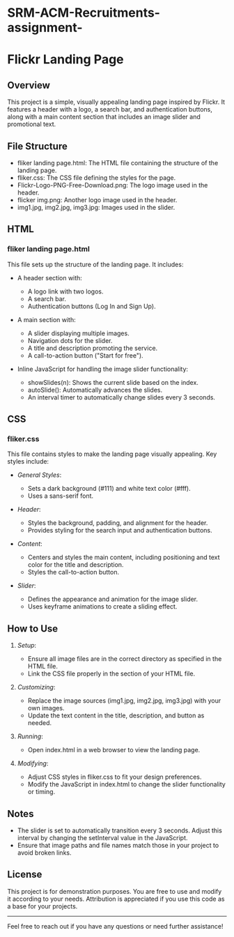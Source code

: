 # SRM-ACM-Recruitments-assignment-

# Flickr Landing Page

## Overview

This project is a simple, visually appealing landing page inspired by Flickr. It features a header with a logo, a search bar, and authentication buttons, along with a main content section that includes an image slider and promotional text.

## File Structure

- fliker landing page.html: The HTML file containing the structure of the landing page.
- fliker.css: The CSS file defining the styles for the page.
- Flickr-Logo-PNG-Free-Download.png: The logo image used in the header.
- flicker img.png: Another logo image used in the header.
- img1.jpg, img2.jpg, img3.jpg: Images used in the slider.

## HTML

### fliker landing page.html

This file sets up the structure of the landing page. It includes:

- A header section with:
  - A logo link with two logos.
  - A search bar.
  - Authentication buttons (Log In and Sign Up).

- A main section with:
  - A slider displaying multiple images.
  - Navigation dots for the slider.
  - A title and description promoting the service.
  - A call-to-action button ("Start for free").

- Inline JavaScript for handling the image slider functionality:
  - showSlides(n): Shows the current slide based on the index.
  - autoSlide(): Automatically advances the slides.
  - An interval timer to automatically change slides every 3 seconds.

## CSS

### fliker.css

This file contains styles to make the landing page visually appealing. Key styles include:

- *General Styles*:
  - Sets a dark background (#111) and white text color (#fff).
  - Uses a sans-serif font.

- *Header*:
  - Styles the background, padding, and alignment for the header.
  - Provides styling for the search input and authentication buttons.

- *Content*:
  - Centers and styles the main content, including positioning and text color for the title and description.
  - Styles the call-to-action button.

- *Slider*:
  - Defines the appearance and animation for the image slider.
  - Uses keyframe animations to create a sliding effect.

## How to Use

1. *Setup*:
   - Ensure all image files are in the correct directory as specified in the HTML file.
   - Link the CSS file properly in the <head> section of your HTML file.

2. *Customizing*:
   - Replace the image sources (img1.jpg, img2.jpg, img3.jpg) with your own images.
   - Update the text content in the title, description, and button as needed.

3. *Running*:
   - Open index.html in a web browser to view the landing page.

4. *Modifying*:
   - Adjust CSS styles in fliker.css to fit your design preferences.
   - Modify the JavaScript in index.html to change the slider functionality or timing.

## Notes

- The slider is set to automatically transition every 3 seconds. Adjust this interval by changing the setInterval value in the JavaScript.
- Ensure that image paths and file names match those in your project to avoid broken links.

## License

This project is for demonstration purposes. You are free to use and modify it according to your needs. Attribution is appreciated if you use this code as a base for your projects.

---

Feel free to reach out if you have any questions or need further assistance!
